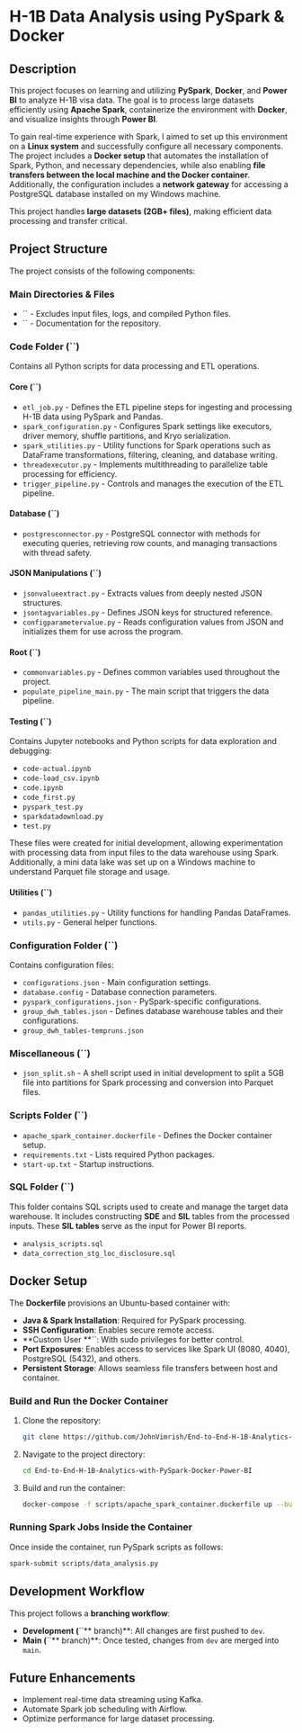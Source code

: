 # H-1B Data Analysis using PySpark & Docker

## Description

This project focuses on learning and utilizing **PySpark**, **Docker**, and **Power BI** to analyze H-1B visa data. The goal is to process large datasets efficiently using **Apache Spark**, containerize the environment with **Docker**, and visualize insights through **Power BI**.

To gain real-time experience with Spark, I aimed to set up this environment on a **Linux system** and successfully configure all necessary components. The project includes a **Docker setup** that automates the installation of Spark, Python, and necessary dependencies, while also enabling **file transfers between the local machine and the Docker container**. Additionally, the configuration includes a **network gateway** for accessing a PostgreSQL database installed on my Windows machine.

This project handles **large datasets (2GB+ files)**, making efficient data processing and transfer critical.

## Project Structure

The project consists of the following components:

### **Main Directories & Files**

- \`\` - Excludes input files, logs, and compiled Python files.
- \`\` - Documentation for the repository.

### **Code Folder (**\`\`**)**

Contains all Python scripts for data processing and ETL operations.

#### **Core (**\`\`**)**

- `etl_job.py` - Defines the ETL pipeline steps for ingesting and processing H-1B data using PySpark and Pandas.
- `spark_configuration.py` - Configures Spark settings like executors, driver memory, shuffle partitions, and Kryo serialization.
- `spark_utilities.py` - Utility functions for Spark operations such as DataFrame transformations, filtering, cleaning, and database writing.
- `threadexecutor.py` - Implements multithreading to parallelize table processing for efficiency.
- `trigger_pipeline.py` - Controls and manages the execution of the ETL pipeline.

#### **Database (**\`\`**)**

- `postgresconnector.py` - PostgreSQL connector with methods for executing queries, retrieving row counts, and managing transactions with thread safety.

#### **JSON Manipulations (**\`\`**)**

- `jsonvalueextract.py` - Extracts values from deeply nested JSON structures.
- `jsontagvariables.py` - Defines JSON keys for structured reference.
- `configparametervalue.py` - Reads configuration values from JSON and initializes them for use across the program.

#### **Root (**\`\`**)**

- `commonvariables.py` - Defines common variables used throughout the project.
- `populate_pipeline_main.py` - The main script that triggers the data pipeline.

#### **Testing (**\`\`**)**

Contains Jupyter notebooks and Python scripts for data exploration and debugging:

- `code-actual.ipynb`
- `code-load_csv.ipynb`
- `code.ipynb`
- `code_first.py`
- `pyspark_test.py`
- `sparkdatadownload.py`
- `test.py`

These files were created for initial development, allowing experimentation with processing data from input files to the data warehouse using Spark. Additionally, a mini data lake was set up on a Windows machine to understand Parquet file storage and usage.

#### **Utilities (**\`\`**)**

- `pandas_utilities.py` - Utility functions for handling Pandas DataFrames.
- `utils.py` - General helper functions.

### **Configuration Folder (**\`\`**)**

Contains configuration files:

- `configurations.json` - Main configuration settings.
- `database.config` - Database connection parameters.
- `pyspark_configurations.json` - PySpark-specific configurations.
- `group_dwh_tables.json` - Defines database warehouse tables and their configurations.
- `group_dwh_tables-tempruns.json`

### **Miscellaneous (**\`\`**)**

- `json_split.sh` - A shell script used in initial development to split a 5GB file into partitions for Spark processing and conversion into Parquet files.

### **Scripts Folder (**\`\`**)**

- `apache_spark_container.dockerfile` - Defines the Docker container setup.
- `requirements.txt` - Lists required Python packages.
- `start-up.txt` - Startup instructions.

### **SQL Folder (**\`\`**)**

This folder contains SQL scripts used to create and manage the target data warehouse. It includes constructing **SDE** and **SIL** tables from the processed inputs. These **SIL tables** serve as the input for Power BI reports.

- `analysis_scripts.sql`
- `data_correction_stg_loc_disclosure.sql`

## Docker Setup

The **Dockerfile** provisions an Ubuntu-based container with:

- **Java & Spark Installation**: Required for PySpark processing.
- **SSH Configuration**: Enables secure remote access.
- \*\*Custom User \*\*\`\`: With sudo privileges for better control.
- **Port Exposures**: Enables access to services like Spark UI (8080, 4040), PostgreSQL (5432), and others.
- **Persistent Storage**: Allows seamless file transfers between host and container.

### Build and Run the Docker Container

1. Clone the repository:
   ```sh
   git clone https://github.com/JohnVimrish/End-to-End-H-1B-Analytics-with-PySpark-Docker-Power-BI.git
   ```
2. Navigate to the project directory:
   ```sh
   cd End-to-End-H-1B-Analytics-with-PySpark-Docker-Power-BI
   ```
3. Build and run the container:
   ```sh
   docker-compose -f scripts/apache_spark_container.dockerfile up --build
   ```

### Running Spark Jobs Inside the Container

Once inside the container, run PySpark scripts as follows:

```sh
spark-submit scripts/data_analysis.py
```

## Development Workflow

This project follows a **branching workflow**:

- **Development (**\`\`\*\* branch)\*\*: All changes are first pushed to `dev`.
- **Main (**\`\`\*\* branch)\*\*: Once tested, changes from `dev` are merged into `main`.

## Future Enhancements

- Implement real-time data streaming using Kafka.
- Automate Spark job scheduling with Airflow.
- Optimize performance for large dataset processing.

